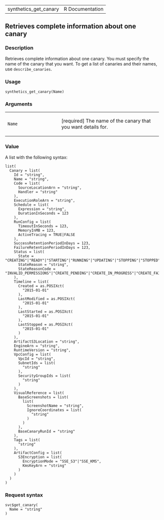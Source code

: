 <table style="width: 100%;">
<tbody>
<tr class="odd">
<td>synthetics_get_canary</td>
<td style="text-align: right;">R Documentation</td>
</tr>
</tbody>
</table>

## Retrieves complete information about one canary

### Description

Retrieves complete information about one canary. You must specify the
name of the canary that you want. To get a list of canaries and their
names, use `describe_canaries`.

### Usage

    synthetics_get_canary(Name)

### Arguments

<table>
<colgroup>
<col style="width: 35%" />
<col style="width: 65%" />
</colgroup>
<tbody>
<tr class="odd">
<td><code id="synthetics_get_canary_:_Name">Name</code></td>
<td><p>[required] The name of the canary that you want details
for.</p></td>
</tr>
</tbody>
</table>

### Value

A list with the following syntax:

    list(
      Canary = list(
        Id = "string",
        Name = "string",
        Code = list(
          SourceLocationArn = "string",
          Handler = "string"
        ),
        ExecutionRoleArn = "string",
        Schedule = list(
          Expression = "string",
          DurationInSeconds = 123
        ),
        RunConfig = list(
          TimeoutInSeconds = 123,
          MemoryInMB = 123,
          ActiveTracing = TRUE|FALSE
        ),
        SuccessRetentionPeriodInDays = 123,
        FailureRetentionPeriodInDays = 123,
        Status = list(
          State = "CREATING"|"READY"|"STARTING"|"RUNNING"|"UPDATING"|"STOPPING"|"STOPPED"|"ERROR"|"DELETING",
          StateReason = "string",
          StateReasonCode = "INVALID_PERMISSIONS"|"CREATE_PENDING"|"CREATE_IN_PROGRESS"|"CREATE_FAILED"|"UPDATE_PENDING"|"UPDATE_IN_PROGRESS"|"UPDATE_COMPLETE"|"ROLLBACK_COMPLETE"|"ROLLBACK_FAILED"|"DELETE_IN_PROGRESS"|"DELETE_FAILED"|"SYNC_DELETE_IN_PROGRESS"
        ),
        Timeline = list(
          Created = as.POSIXct(
            "2015-01-01"
          ),
          LastModified = as.POSIXct(
            "2015-01-01"
          ),
          LastStarted = as.POSIXct(
            "2015-01-01"
          ),
          LastStopped = as.POSIXct(
            "2015-01-01"
          )
        ),
        ArtifactS3Location = "string",
        EngineArn = "string",
        RuntimeVersion = "string",
        VpcConfig = list(
          VpcId = "string",
          SubnetIds = list(
            "string"
          ),
          SecurityGroupIds = list(
            "string"
          )
        ),
        VisualReference = list(
          BaseScreenshots = list(
            list(
              ScreenshotName = "string",
              IgnoreCoordinates = list(
                "string"
              )
            )
          ),
          BaseCanaryRunId = "string"
        ),
        Tags = list(
          "string"
        ),
        ArtifactConfig = list(
          S3Encryption = list(
            EncryptionMode = "SSE_S3"|"SSE_KMS",
            KmsKeyArn = "string"
          )
        )
      )
    )

### Request syntax

    svc$get_canary(
      Name = "string"
    )
